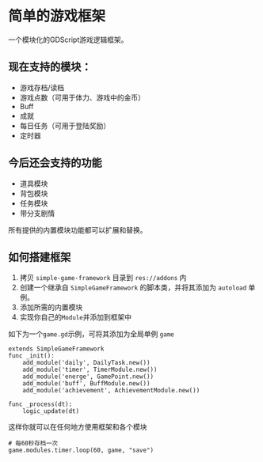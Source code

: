 # 简单的游戏框架

一个模块化的GDScript游戏逻辑框架。

## 现在支持的模块：
* 游戏存档/读档
* 游戏点数（可用于体力、游戏中的金币）
* Buff
* 成就
* 每日任务（可用于登陆奖励）
* 定时器

## 今后还会支持的功能
* 道具模块
* 背包模块
* 任务模块
* 带分支剧情

所有提供的内置模块功能都可以扩展和替换。

## 如何搭建框架
1. 拷贝 `simple-game-framework` 目录到 `res://addons` 内
2. 创建一个继承自 `SimpleGameFramework` 的脚本类，并将其添加为 `autoload` 单例。
3. 添加所需的内置模块
4. 实现你自己的`Module`并添加到框架中

如下为一个`game.gd`示例，可将其添加为全局单例 `game`
```gdscript
extends SimpleGameFramework
func _init():
	add_module('daily', DailyTask.new())
	add_module('timer', TimerModule.new())
	add_module('energe', GamePoint.new())
	add_module('buff', BuffModule.new())
	add_module('achievement', AchievementModule.new())

func _process(dt):
	logic_update(dt)
```

这样你就可以在任何地方使用框架和各个模块

```gdscript
# 每60秒存档一次
game.modules.timer.loop(60, game, "save")
```